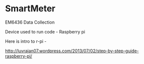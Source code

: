 SmartMeter
==========

EM6436 Data Collection 

Device used to run code - Raspberry pi

Here  is intro to r-pi - 

http://luvrajan07.wordpress.com/2013/07/02/step-by-step-guide-raspberry-pi/
